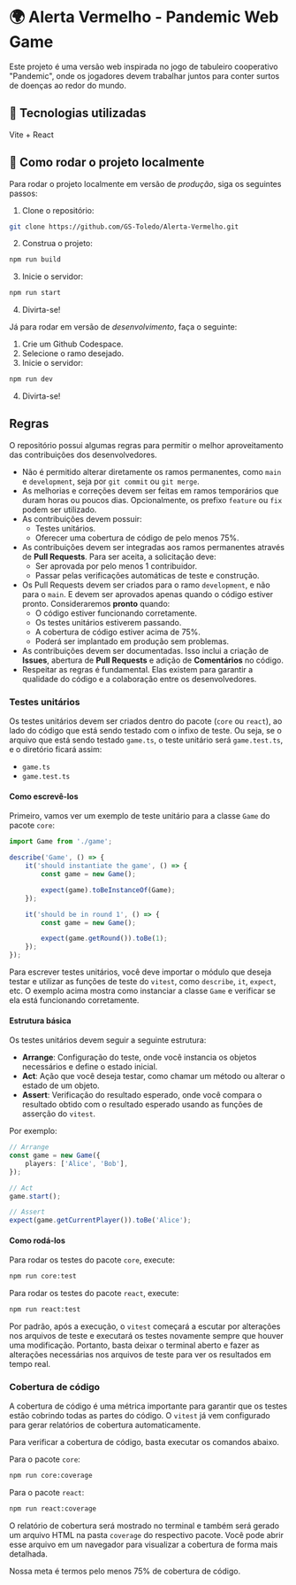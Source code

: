 # 🌍 Alerta Vermelho - Pandemic Web Game

Este projeto é uma versão web inspirada no jogo de tabuleiro cooperativo "Pandemic", onde os jogadores devem trabalhar juntos para conter surtos de doenças ao redor do mundo.

## 🧩 Tecnologias utilizadas

Vite + React

## 🚀 Como rodar o projeto localmente

Para rodar o projeto localmente em versão de _produção_, siga os seguintes passos:

1. Clone o repositório:

```bash
git clone https://github.com/GS-Toledo/Alerta-Vermelho.git
```

2. Construa o projeto:

```bash
npm run build
```

3. Inicie o servidor:

```bash
npm run start
```

4. Divirta-se!

Já para rodar em versão de _desenvolvimento_, faça o seguinte:

1. Crie um Github Codespace.
2. Selecione o ramo desejado.
3. Inicie o servidor:

```bash
npm run dev
```

4. Divirta-se!

## Regras

O repositório possui algumas regras para permitir o melhor aproveitamento das contribuições dos desenvolvedores.
- Não é permitido alterar diretamente os ramos permanentes, como `main` e `development`, seja por `git commit` ou `git merge`.
- As melhorias e correções devem ser feitas em ramos temporários que duram horas ou poucos dias. Opcionalmente, os prefixo `feature` ou `fix` podem ser utilizado.
- As contribuições devem possuir:
    - Testes unitários.
    - Oferecer uma cobertura de código de pelo menos 75%.
- As contribuições devem ser integradas aos ramos permanentes através de **Pull Requests**. Para ser aceita, a solicitação deve:
    - Ser aprovada por pelo menos 1 contribuidor.
    - Passar pelas verificações automáticas de teste e construção.
- Os Pull Requests devem ser criados para o ramo `development`, e não para o `main`. E devem ser aprovados apenas quando o código estiver pronto. Consideraremos **pronto** quando:
    - O código estiver funcionando corretamente.
    - Os testes unitários estiverem passando.
    - A cobertura de código estiver acima de 75%.
    - Poderá ser implantado em produção sem problemas.
- As contribuições devem ser documentadas. Isso inclui a criação de **Issues**, abertura de **Pull Requests** e adição de **Comentários** no código.
- Respeitar as regras é fundamental. Elas existem para garantir a qualidade do código e a colaboração entre os desenvolvedores.

### Testes unitários

Os testes unitários devem ser criados dentro do pacote (`core` ou `react`), ao lado do código que está sendo testado com o infixo de teste. Ou seja, se o arquivo que está sendo testado `game.ts`, o teste unitário será `game.test.ts`, e o diretório ficará assim:
- `game.ts`
- `game.test.ts`

#### Como escrevê-los

Primeiro, vamos ver um exemplo de teste unitário para a classe `Game` do pacote `core`:

```ts
import Game from './game';

describe('Game', () => {
    it('should instantiate the game', () => {
        const game = new Game();

        expect(game).toBeInstanceOf(Game);
    });

    it('should be in round 1', () => {
        const game = new Game();

        expect(game.getRound()).toBe(1);
    });
});
```

Para escrever testes unitários, você deve importar o módulo que deseja testar e utilizar as funções de teste do `vitest`, como `describe`, `it`, `expect`, etc. O exemplo acima mostra como instanciar a classe `Game` e verificar se ela está funcionando corretamente.

#### Estrutura básica

Os testes unitários devem seguir a seguinte estrutura:
- **Arrange**: Configuração do teste, onde você instancia os objetos necessários e define o estado inicial.
- **Act**: Ação que você deseja testar, como chamar um método ou alterar o estado de um objeto.
- **Assert**: Verificação do resultado esperado, onde você compara o resultado obtido com o resultado esperado usando as funções de asserção do `vitest`.

Por exemplo:

```ts
// Arrange
const game = new Game({
    players: ['Alice', 'Bob'],
});

// Act
game.start();

// Assert
expect(game.getCurrentPlayer()).toBe('Alice');
```

#### Como rodá-los

Para rodar os testes do pacote `core`, execute:
```bash
npm run core:test
```

Para rodar os testes do pacote `react`, execute:
```bash
npm run react:test
```

Por padrão, após a execução, o `vitest` começará a escutar por alterações nos arquivos de teste e executará os testes novamente sempre que houver uma modificação. Portanto, basta deixar o terminal aberto e fazer as alterações necessárias nos arquivos de teste para ver os resultados em tempo real.

### Cobertura de código

A cobertura de código é uma métrica importante para garantir que os testes estão cobrindo todas as partes do código. O `vitest` já vem configurado para gerar relatórios de cobertura automaticamente.

Para verificar a cobertura de código, basta executar os comandos abaixo.

Para o pacote `core`:
```bash
npm run core:coverage
```

Para o pacote `react`:
```bash
npm run react:coverage
```

O relatório de cobertura será mostrado no terminal e também será gerado um arquivo HTML na pasta `coverage` do respectivo pacote. Você pode abrir esse arquivo em um navegador para visualizar a cobertura de forma mais detalhada.

Nossa meta é termos pelo menos 75% de cobertura de código.